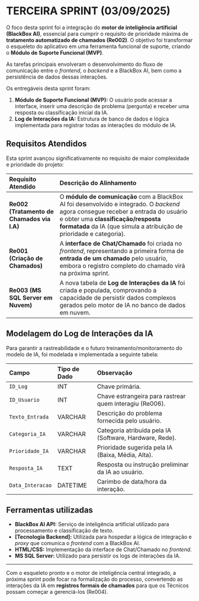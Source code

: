 # TERCEIRA SPRINT (03/09/2025)

O foco desta sprint foi a integração do **motor de inteligência artificial (BlackBox AI)**, essencial para cumprir o requisito de prioridade máxima de **tratamento automatizado de chamados (Re002)**. O objetivo foi transformar o esqueleto do aplicativo em uma ferramenta funcional de suporte, criando o **Módulo de Suporte Funcional (MVP)**.

As tarefas principais envolveram o desenvolvimento do fluxo de comunicação entre o *frontend*, o *backend* e a BlackBox AI, bem como a persistência de dados dessas interações.

Os entregáveis desta sprint foram:

1.  **Módulo de Suporte Funcional (MVP):** O usuário pode acessar a interface, inserir uma descrição de problema (pergunta) e receber uma resposta ou classificação inicial da IA.
2.  **Log de Interações da IA:** Estrutura de banco de dados e lógica implementada para registrar todas as interações do módulo de IA.

## Requisitos Atendidos

Esta sprint avançou significativamente no requisito de maior complexidade e prioridade do projeto:

| Requisito Atendido | Descrição do Alinhamento |
| :--- | :--- |
| **Re002 (Tratamento de Chamados via I.A)** | O **módulo de comunicação** com a BlackBox AI foi desenvolvido e integrado. O *backend* agora consegue receber a entrada do usuário e obter uma **classificação/resposta formatada** da IA (que simula a atribuição de prioridade e categoria). |
| **Re001 (Criação de Chamados)** | A **interface de Chat/Chamado** foi criada no *frontend*, representando a primeira forma de **entrada de um chamado** pelo usuário, embora o registro completo do chamado virá na próxima sprint. |
| **Re003 (MS SQL Server em Nuvem)** | A nova tabela de **Log de Interações da IA** foi criada e populada, comprovando a capacidade de persistir dados complexos gerados pelo motor de IA no banco de dados em nuvem. |

## Modelagem do Log de Interações da IA

Para garantir a rastreabilidade e o futuro treinamento/monitoramento do modelo de IA, foi modelada e implementada a seguinte tabela:

| Campo | Tipo de Dado | Observação |
| :--- | :--- | :--- |
| `ID_Log` | INT | Chave primária. |
| `ID_Usuario` | INT | Chave estrangeira para rastrear quem interagiu (Re006). |
| `Texto_Entrada` | VARCHAR | Descrição do problema fornecida pelo usuário. |
| `Categoria_IA` | VARCHAR | Categoria atribuída pela IA (Software, Hardware, Rede). |
| `Prioridade_IA` | VARCHAR | Prioridade sugerida pela IA (Baixa, Média, Alta). |
| `Resposta_IA` | TEXT | Resposta ou instrução preliminar da IA ao usuário. |
| `Data_Interacao` | DATETIME | Carimbo de data/hora da interação. |

## Ferramentas utilizadas

* **BlackBox AI API:** Serviço de inteligência artificial utilizado para processamento e classificação de texto.
* **[Tecnologia Backend]:** Utilizada para hospedar a lógica de integração e *proxy* que comunica o *frontend* com a BlackBox AI.
* **HTML/CSS:** Implementação da interface de Chat/Chamado no *frontend*.
* **MS SQL Server:** Utilizado para persistir os logs de interações da IA.

---

Com o esqueleto pronto e o motor de inteligência central integrado, a próxima sprint pode focar na formalização do processo, convertendo as interações da IA em **registros formais de chamados** para que os Técnicos possam começar a gerenciá-los (Re004).
